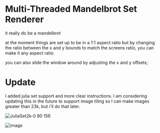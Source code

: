 # Multi-Threaded Mandelbrot Set Renderer
 it really do be a mandelbrot

 at the moment things are set up to be in a 1:1 aspect ratio but by changing the ratio between the x and y bounds to match the screens ratio, you can make it any aspect ratio

 you can also slide the window around by adjusting the x and y offsets;

# Update
 
 I added julia set support and more clear instructions. I am considering updating this in the future to support image tiling so I can make images greater than 23k, but i'll do that later.
 
 ![JuliaSet2k-0 80 156](https://user-images.githubusercontent.com/115612092/230749636-100ef084-5de3-494e-95bd-9c10e8d0aeb1.png)


![image](https://user-images.githubusercontent.com/115612092/230722694-1c22c89b-fe69-4087-8a9e-18d5034f59a7.png)

